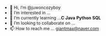 - 👋 Hi, I’m @juwoncozyboy
- 👀 I’m interested in ... 
- 🌱 I’m currently learning ...**C** **Java** **Python** **SQL**
- 💞️ I’m looking to collaborate on ... 
- 📫 How to reach me ... giantmax@naver.com
<!---
juwoncozyboy/juwoncozyboy is a ✨ special ✨ repository because its `README.md` (this file) appears on your GitHub profile.
You can click the Preview link to take a look at your changes.
--->
